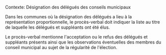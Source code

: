 Contexte: Désignation des délégués des conseils municipaux

Dans les communes où la désignation des délégués a lieu à la représentation proportionnelle, le procès-verbal doit indiquer la liste au titre de laquelle les délégués et suppléants ont été élus.

Le procès-verbal mentionne l'acceptation ou le refus des délégués et suppléants présents ainsi que les observations éventuelles des membres du conseil municipal au sujet de la régularité de l'élection.